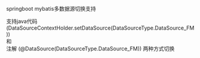 springboot mybatis多数据源切换支持

支持java代码(DataSourceContextHolder.setDataSource(DataSourceType.DataSource_FM))  
和  
注解 (@DataSource(DataSourceType.DataSource_FM))
两种方式切换
